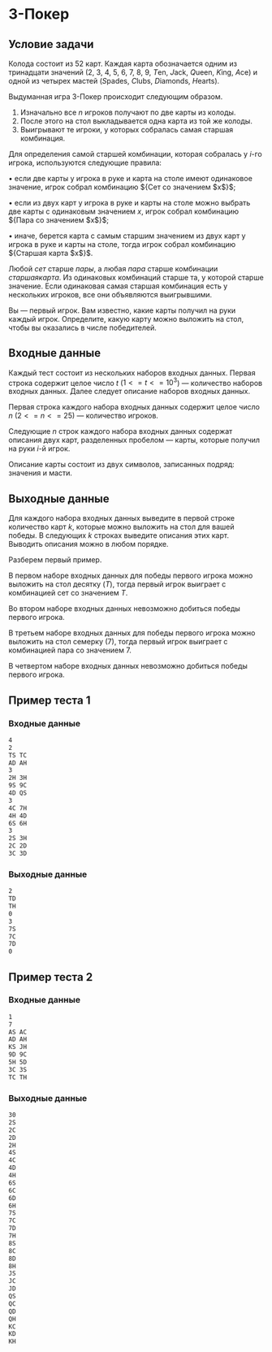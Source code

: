 # 3-Покер

## Условие задачи

Колода состоит из 52 карт. Каждая карта обозначается одним из тринадцати значений (${2}$, ${3}$, ${4}$, ${5}$, ${6}$, ${7}$, ${8}$, ${9}$, ${T}$en, ${J}$ack, ${Q}$ueen, ${K}$ing, ${A}$ce) и одной из четырех мастей (${S}$pades, ${C}$lubs, ${D}$iamonds, ${H}$earts).

Выдуманная игра 3-Покер происходит следующим образом.

1. Изначально все $n$ игроков получают по две карты из колоды.
2. После этого на стол выкладывается одна карта из той же колоды.
3. Выигрывают те игроки, у которых собралась самая старшая комбинация.

Для определения самой старшей комбинации, которая собралась у $i$-го игрока, используются следующие правила:

$\bullet$ если две карты у игрока в руке и карта на столе имеют одинаковое значение, игрок собрал комбинацию ${Сет со значением $x$}$;

$\bullet$ если из двух карт у игрока в руке и карты на столе можно выбрать две карты с одинаковым значением $x$, игрок собрал комбинацию ${Пара со значением $x$}$;

$\bullet$ иначе, берется карта с самым старшим значением из двух карт у игрока в руке и карты на столе, тогда игрок собрал комбинацию ${Старшая карта $x$}$.

Любой ${сет}$ старше ${пары}$, а любая ${пара}$ старше комбинации ${старшая карта}$. Из одинаковых комбинаций старше та, у которой старше значение. Если одинаковая самая старшая комбинация есть у нескольких игроков, все они объявляются выигрывшими.

Вы — первый игрок. Вам известно, какие карты получил на руки каждый игрок. Определите, какую карту можно выложить на стол, чтобы вы оказались в числе победителей.

## Входные данные

Каждый тест состоит из нескольких наборов входных данных. Первая строка содержит целое число $t$ ($1 <= t <= 10^3$) — количество наборов входных данных. Далее следует описание наборов входных данных.

Первая строка каждого набора входных данных содержит целое число $n$ ($2 <= n <= 25$) — количество игроков.

Следующие $n$ строк каждого набора входных данных содержат описания двух карт, разделенных пробелом — карты, которые получил на руки $i$-й игрок.

Описание карты состоит из двух символов, записанных подряд: значения и масти.

## Выходные данные

Для каждого набора входных данных выведите в первой строке количество карт $k$, которые можно выложить на стол для вашей победы. В следующих $k$ строках выведите описания этих карт. Выводить описания можно в любом порядке.

Разберем первый пример.

В первом наборе входных данных для победы первого игрока можно выложить на стол десятку (${T}$), тогда первый игрок выиграет с комбинацией сет со значением ${T}$.

Во втором наборе входных данных невозможно добиться победы первого игрока.

В третьем наборе входных данных для победы первого игрока можно выложить на стол семерку (${7}$), тогда первый игрок выиграет с комбинацией пара со значением ${7}$.

В четвертом наборе входных данных невозможно добиться победы первого игрока.

## Пример теста 1

### Входные данные

```bash
4
2
TS TC
AD AH
3
2H 3H
9S 9C
4D QS
3
4C 7H
4H 4D
6S 6H
3
2S 3H
2C 2D
3C 3D

```

### Выходные данные

```bash
2
TD
TH
0
3
7S
7C
7D
0

```

## Пример теста 2

### Входные данные

```bash
1
7
AS AC
AD AH
KS JH
9D 9C
5H 5D
3C 3S
TC TH

```

### Выходные данные

```bash
30
2S
2C
2D
2H
4S
4C
4D
4H
6S
6C
6D
6H
7S
7C
7D
7H
8S
8C
8D
8H
JS
JC
JD
QS
QC
QD
QH
KC
KD
KH

```
